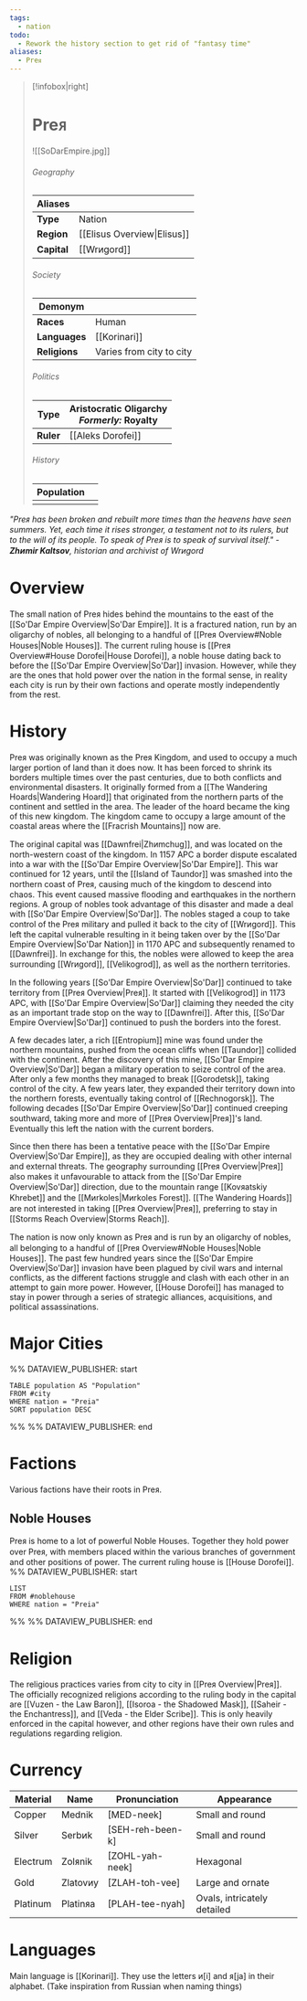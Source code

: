 ```yaml
---
tags:
  - nation
todo:
  - Rework the history section to get rid of "fantasy time"
aliases:
  - Preᴙ
---
```

> [!infobox|right]
> # Preᴙ
> ![[SoDarEmpire.jpg]]
> ###### Geography
> | **Aliases** |  |
> | - | - |
> | **Type** | Nation |
> | **Region** | [[Elisus Overview\|Elisus]] |
> | **Capital** | [[Wrᴎgord]] |
> ###### Society
> | **Demonym** |  |
> | - | - |
> | **Races** | Human |
> | **Languages** | [[Korinari]] |
> | **Religions** | Varies from city to city |
> ###### Politics
> | **Type** | Aristocratic Oligarchy<br>*Formerly:* Royalty |
> | - | - |
> | **Ruler** | [[Aleks Dorofei]] |
> ###### History
> | **Population** |  |
> | - | - |
> |  |  |

*"Preᴙ has been broken and rebuilt more times than the heavens have seen summers. Yet, each time it rises stronger, a testament not to its rulers, but to the will of its people. To speak of Preᴙ is to speak of survival itself."
-**Zhᴎmir Kaltsov**, historian and archivist of Wrᴎgord*
# Overview
The small nation of Preᴙ hides behind the mountains to the east of the [[So'Dar Empire Overview|So'Dar Empire]]. It is a fractured nation, run by an oligarchy of nobles, all belonging to a handful of [[Preᴙ Overview#Noble Houses|Noble Houses]]. The current ruling house is [[Preᴙ Overview#House Dorofei|House Dorofei]], a noble house dating back to before the [[So'Dar Empire Overview|So'Dar]] invasion. However, while they are the ones that hold power over the nation in the formal sense, in reality each city is run by their own factions and operate mostly independently from the rest.
# History
Preᴙ was originally known as the Preᴙ Kingdom, and used to occupy a much larger portion of land than it does now. It has been forced to shrink its borders multiple times over the past centuries, due to both conflicts and environmental disasters. It originally formed from a [[The Wandering Hoards|Wandering Hoard]] that originated from the northern parts of the continent and settled in the area. The leader of the hoard became the king of this new kingdom. The kingdom came to occupy a large amount of the coastal areas where the [[Fracrish Mountains]] now are.

The original capital was [[Dawnfrei|Zhᴎmchug]], and was located on the north-western coast of the kingdom. In 1157 APC a border dispute escalated into a war with the [[So'Dar Empire Overview|So'Dar Empire]]. This war continued for 12 years, until the [[Island of Taundor]] was smashed into the northern coast of Preᴙ, causing much of the kingdom to descend into chaos. This event caused massive flooding and earthquakes in the northern regions. A group of nobles took advantage of this disaster and made a deal with [[So'Dar Empire Overview|So'Dar]]. The nobles staged a coup to take control of the Preᴙ military and pulled it back to the city of [[Wrᴎgord]]. This left the capital vulnerable resulting in it being taken over by the [[So'Dar Empire Overview|So'Dar Nation]] in 1170 APC and subsequently renamed to [[Dawnfrei]]. In exchange for this, the nobles were allowed to keep the area surrounding [[Wrᴎgord]], [[Velikogrod]], as well as the northern territories.

In the following years [[So'Dar Empire Overview|So'Dar]] continued to take territory from [[Preᴙ Overview|Preᴙ]]. It started with [[Velikogrod]] in 1173 APC, with [[So'Dar Empire Overview|So'Dar]] claiming they needed the city as an important trade stop on the way to [[Dawnfrei]]. After this, [[So'Dar Empire Overview|So'Dar]] continued to push the borders into the forest.

A few decades later, a rich [[Entropium]] mine was found under the northern mountains, pushed from the ocean cliffs when [[Taundor]] collided with the continent. After the discovery of this mine, [[So'Dar Empire Overview|So'Dar]] began a military operation to seize control of the area. After only a few months they managed to break [[Gorodetsk]], taking control of the city. A few years later, they expanded their territory down into the northern forests, eventually taking control of [[Rechnogorsk]]. The following decades [[So'Dar Empire Overview|So'Dar]] continued creeping southward, taking more and more of [[Preᴙ Overview|Preᴙ]]'s land. Eventually this left the nation with the current borders.

Since then there has been a tentative peace with the [[So'Dar Empire Overview|So'Dar Empire]], as they are occupied dealing with other internal and external threats. The geography surrounding [[Preᴙ Overview|Preᴙ]] also makes it unfavourable to attack from the [[So'Dar Empire Overview|So'Dar]] direction, due to the mountain range [[Kovᴙatskiy Khrebet]] and the [[Mᴎrkoles|Mᴎrkoles Forest]]. [[The Wandering Hoards]] are not interested in taking [[Preᴙ Overview|Preᴙ]], preferring to stay in [[Storms Reach Overview|Storms Reach]].

The nation is now only known as Preᴙ and is run by an oligarchy of nobles, all belonging to a handful of [[Preᴙ Overview#Noble Houses|Noble Houses]]. The past few hundred years since the [[So'Dar Empire Overview|So'Dar]] invasion have been plagued by civil wars and internal conflicts, as the different factions struggle and clash with each other in an attempt to gain more power. However, [[House Dorofei]] has managed to stay in power through a series of strategic alliances, acquisitions, and political assassinations.
# Major Cities
%% DATAVIEW_PUBLISHER: start
```dataview
TABLE population AS "Population"
FROM #city
WHERE nation = "Preia"
SORT population DESC
```
%%
%% DATAVIEW_PUBLISHER: end
# Factions
Various factions have their roots in Preᴙ.
## Noble Houses
Preᴙ is home to a lot of powerful Noble Houses. Together they hold power over Preᴙ, with members placed within the various branches of government and other positions of power. The current ruling house is [[House Dorofei]].
%% DATAVIEW_PUBLISHER: start
```dataview
LIST
FROM #noblehouse
WHERE nation = "Preia"
```
%%
%% DATAVIEW_PUBLISHER: end
# Religion
The religious practices varies from city to city in [[Preᴙ Overview|Preᴙ]]. The officially recognized religions according to the ruling body in the capital are [[Vuzen - the Law Baron]], [[Isoroa - the Shadowed Mask]], [[Saheir - the Enchantress]], and [[Veda - the Elder Scribe]]. This is only heavily enforced in the capital however, and other regions have their own rules and regulations regarding religion.
# Currency
| Material | Name     | Pronunciation    | Appearance                  |
| -------- | -------- | ---------------- | --------------------------- |
| Copper   | Mednik   | [MED-neek]       | Small and round             |
| Silver   | Serbᴎk   | [SEH-reh-been-k] | Small and round             |
| Electrum | Zolᴙnik  | [ZOHL-yah-neek]  | Hexagonal                   |
| Gold     | Zlatovᴎy | [ZLAH-toh-vee]   | Large and ornate            |
| Platinum | Platinᴙa | [PLAH-tee-nyah]  | Ovals, intricately detailed |
# Languages
Main language is [[Korinari]]. They use the letters ᴎ[i] and ᴙ[ja] in their alphabet. (Take inspiration from Russian when naming things)
